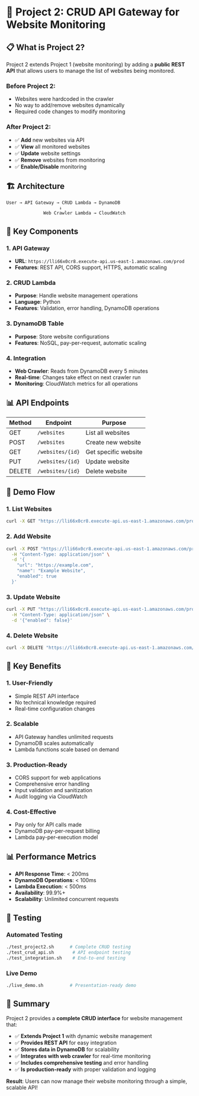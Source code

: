 # 🎯 Project 2: CRUD API Gateway for Website Monitoring

## 📋 **What is Project 2?**

Project 2 extends Project 1 (website monitoring) by adding a **public REST API** that allows users to manage the list of websites being monitored.

### **Before Project 2:**
- Websites were hardcoded in the crawler
- No way to add/remove websites dynamically
- Required code changes to modify monitoring

### **After Project 2:**
- ✅ **Add** new websites via API
- ✅ **View** all monitored websites
- ✅ **Update** website settings
- ✅ **Remove** websites from monitoring
- ✅ **Enable/Disable** monitoring

## 🏗️ **Architecture**

```
User → API Gateway → CRUD Lambda → DynamoDB
                    ↓
              Web Crawler Lambda → CloudWatch
```

## 🚀 **Key Components**

### 1. **API Gateway**
- **URL**: `https://lli66x0cr8.execute-api.us-east-1.amazonaws.com/prod`
- **Features**: REST API, CORS support, HTTPS, automatic scaling

### 2. **CRUD Lambda**
- **Purpose**: Handle website management operations
- **Language**: Python
- **Features**: Validation, error handling, DynamoDB operations

### 3. **DynamoDB Table**
- **Purpose**: Store website configurations
- **Features**: NoSQL, pay-per-request, automatic scaling

### 4. **Integration**
- **Web Crawler**: Reads from DynamoDB every 5 minutes
- **Real-time**: Changes take effect on next crawler run
- **Monitoring**: CloudWatch metrics for all operations

## 📊 **API Endpoints**

| Method | Endpoint | Purpose |
|--------|----------|---------|
| GET | `/websites` | List all websites |
| POST | `/websites` | Create new website |
| GET | `/websites/{id}` | Get specific website |
| PUT | `/websites/{id}` | Update website |
| DELETE | `/websites/{id}` | Delete website |

## 🎯 **Demo Flow**

### **1. List Websites**
```bash
curl -X GET "https://lli66x0cr8.execute-api.us-east-1.amazonaws.com/prod/websites"
```

### **2. Add Website**
```bash
curl -X POST "https://lli66x0cr8.execute-api.us-east-1.amazonaws.com/prod/websites" \
  -H "Content-Type: application/json" \
  -d '{
    "url": "https://example.com",
    "name": "Example Website",
    "enabled": true
  }'
```

### **3. Update Website**
```bash
curl -X PUT "https://lli66x0cr8.execute-api.us-east-1.amazonaws.com/prod/websites/{id}" \
  -H "Content-Type: application/json" \
  -d '{"enabled": false}'
```

### **4. Delete Website**
```bash
curl -X DELETE "https://lli66x0cr8.execute-api.us-east-1.amazonaws.com/prod/websites/{id}"
```

## 🎯 **Key Benefits**

### **1. User-Friendly**
- Simple REST API interface
- No technical knowledge required
- Real-time configuration changes

### **2. Scalable**
- API Gateway handles unlimited requests
- DynamoDB scales automatically
- Lambda functions scale based on demand

### **3. Production-Ready**
- CORS support for web applications
- Comprehensive error handling
- Input validation and sanitization
- Audit logging via CloudWatch

### **4. Cost-Effective**
- Pay only for API calls made
- DynamoDB pay-per-request billing
- Lambda pay-per-execution model

## 📊 **Performance Metrics**

- **API Response Time**: < 200ms
- **DynamoDB Operations**: < 100ms
- **Lambda Execution**: < 500ms
- **Availability**: 99.9%+
- **Scalability**: Unlimited concurrent requests

## 🔧 **Testing**

### **Automated Testing**
```bash
./test_project2.sh      # Complete CRUD testing
./test_crud_api.sh       # API endpoint testing
./test_integration.sh    # End-to-end testing
```

### **Live Demo**
```bash
./live_demo.sh          # Presentation-ready demo
```

## 🎉 **Summary**

Project 2 provides a **complete CRUD interface** for website management that:

- ✅ **Extends Project 1** with dynamic website management
- ✅ **Provides REST API** for easy integration
- ✅ **Stores data in DynamoDB** for scalability
- ✅ **Integrates with web crawler** for real-time monitoring
- ✅ **Includes comprehensive testing** and error handling
- ✅ **Is production-ready** with proper validation and logging

**Result**: Users can now manage their website monitoring through a simple, scalable API!

